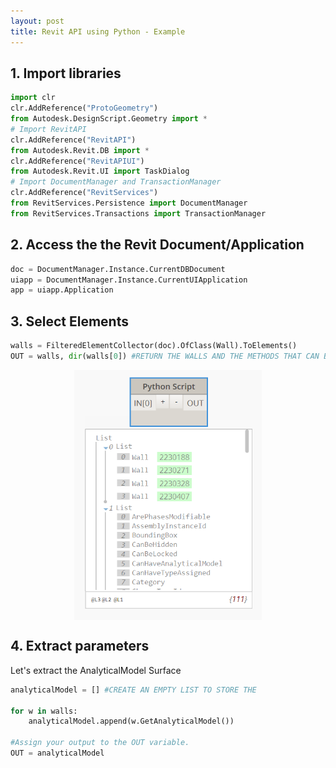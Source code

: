 ```yaml
---
layout: post
title: Revit API using Python - Example
---
```

<style>

.overlay {
  fill: none;
  pointer-events: all;
}
    </style>

## 1. Import libraries

```python
import clr
clr.AddReference("ProtoGeometry")
from Autodesk.DesignScript.Geometry import *
# Import RevitAPI
clr.AddReference("RevitAPI")
from Autodesk.Revit.DB import *
clr.AddReference("RevitAPIUI")
from Autodesk.Revit.UI import TaskDialog
# Import DocumentManager and TransactionManager
clr.AddReference("RevitServices")
from RevitServices.Persistence import DocumentManager
from RevitServices.Transactions import TransactionManager
```

## 2. Access the the Revit Document/Application

```python
doc = DocumentManager.Instance.CurrentDBDocument
uiapp = DocumentManager.Instance.CurrentUIApplication
app = uiapp.Application
```

## 3. Select Elements

```python
walls = FilteredElementCollector(doc).OfClass(Wall).ToElements()
OUT = walls, dir(walls[0]) #RETURN THE WALLS AND THE METHODS THAT CAN BE USED
```
<img src="/images/python1.PNG" width="300" style="display:block; margin-left: auto; margin-right: auto;">

## 4. Extract parameters
Let's extract the AnalyticalModel Surface
```python
analyticalModel = [] #CREATE AN EMPTY LIST TO STORE THE 

for w in walls:
	analyticalModel.append(w.GetAnalyticalModel())

#Assign your output to the OUT variable.
OUT = analyticalModel
```